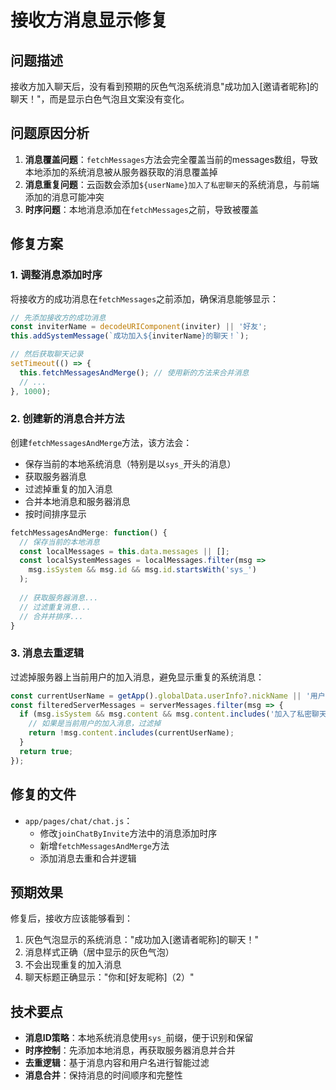 # 接收方消息显示修复

## 问题描述
接收方加入聊天后，没有看到预期的灰色气泡系统消息"成功加入[邀请者昵称]的聊天！"，而是显示白色气泡且文案没有变化。

## 问题原因分析
1. **消息覆盖问题**：`fetchMessages`方法会完全覆盖当前的messages数组，导致本地添加的系统消息被从服务器获取的消息覆盖掉
2. **消息重复问题**：云函数会添加`${userName}加入了私密聊天`的系统消息，与前端添加的消息可能冲突
3. **时序问题**：本地消息添加在`fetchMessages`之前，导致被覆盖

## 修复方案

### 1. 调整消息添加时序
将接收方的成功消息在`fetchMessages`之前添加，确保消息能够显示：

```javascript
// 先添加接收方的成功消息
const inviterName = decodeURIComponent(inviter) || '好友';
this.addSystemMessage(`成功加入${inviterName}的聊天！`);

// 然后获取聊天记录
setTimeout(() => {
  this.fetchMessagesAndMerge(); // 使用新的方法来合并消息
  // ...
}, 1000);
```

### 2. 创建新的消息合并方法
创建`fetchMessagesAndMerge`方法，该方法会：
- 保存当前的本地系统消息（特别是以`sys_`开头的消息）
- 获取服务器消息
- 过滤掉重复的加入消息
- 合并本地消息和服务器消息
- 按时间排序显示

```javascript
fetchMessagesAndMerge: function() {
  // 保存当前的本地消息
  const localMessages = this.data.messages || [];
  const localSystemMessages = localMessages.filter(msg => 
    msg.isSystem && msg.id && msg.id.startsWith('sys_')
  );
  
  // 获取服务器消息...
  // 过滤重复消息...
  // 合并并排序...
}
```

### 3. 消息去重逻辑
过滤掉服务器上当前用户的加入消息，避免显示重复的系统消息：

```javascript
const currentUserName = getApp().globalData.userInfo?.nickName || '用户';
const filteredServerMessages = serverMessages.filter(msg => {
  if (msg.isSystem && msg.content && msg.content.includes('加入了私密聊天')) {
    // 如果是当前用户的加入消息，过滤掉
    return !msg.content.includes(currentUserName);
  }
  return true;
});
```

## 修复的文件
- `app/pages/chat/chat.js`：
  - 修改`joinChatByInvite`方法中的消息添加时序
  - 新增`fetchMessagesAndMerge`方法
  - 添加消息去重和合并逻辑

## 预期效果
修复后，接收方应该能够看到：
1. 灰色气泡显示的系统消息："成功加入[邀请者昵称]的聊天！"
2. 消息样式正确（居中显示的灰色气泡）
3. 不会出现重复的加入消息
4. 聊天标题正确显示："你和[好友昵称]（2）"

## 技术要点
- **消息ID策略**：本地系统消息使用`sys_`前缀，便于识别和保留
- **时序控制**：先添加本地消息，再获取服务器消息并合并
- **去重逻辑**：基于消息内容和用户名进行智能过滤
- **消息合并**：保持消息的时间顺序和完整性 